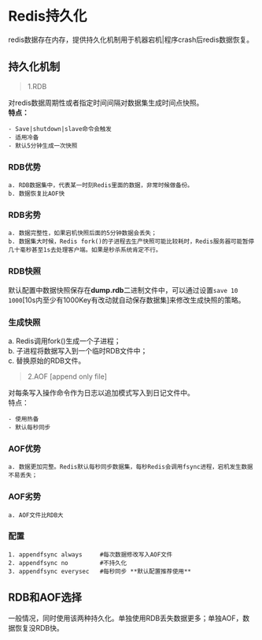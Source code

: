 Redis持久化
====
redis数据存在内存，提供持久化机制用于机器宕机|程序crash后redis数据恢复。
## 持久化机制
> 1.RDB  

对redis数据周期性或者指定时间间隔对数据集生成时间点快照。  
**特点：**  
```
- Save|shutdown|slave命令会触发  
- 适用冷备
- 默认5分钟生成一次快照
``` 
### RDB优势
```
a. RDB数据集中，代表某一时刻Redis里面的数据，非常时候做备份。
b. 数据恢复比AOF快
```
### RDB劣势
```
a. 数据完整性，如果宕机快照后面的5分钟数据会丢失；  
b. 数据集大时候，Redis fork()的子进程去生产快照可能比较耗时，Redis服务器可能暂停几十毫秒甚至1s去处理客户端。如果是秒杀系统肯定不行。
```

### RDB快照
默认配置中数据快照保存在**dump.rdb**二进制文件中，可以通过设置```save 10 1000```[10s内至少有1000Key有改动就自动保存数据集]来修改生成快照的策略。  

### 生成快照  

a. Redis调用fork()生成一个子进程；  
b. 子进程将数据写入到一个临时RDB文件中；  
c. 替换原始的RDB文件。

> 2.AOF [append only file]  

对每条写入操作命令作为日志以追加模式写入到日记文件中。  
特点：  
```
- 使用热备  
- 默认每秒同步
```
### AOF优势
```
a. 数据更加完整。Redis默认每秒同步数据集，每秒Redis会调用fsync进程，宕机发生数据不易丢失；  
```
### AOF劣势
```
a. AOF文件比RDB大
```
### 配置
```
1. appendfsync always     #每次数据修改写入AOF文件
2. appendfsync no         #不持久化
3. appendfsync everysec   #每秒同步 **默认配置推荐使用**
```
## RDB和AOF选择
一般情况，同时使用该两种持久化。单独使用RDB丢失数据更多；单独AOF，数据恢复没RDB快。